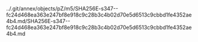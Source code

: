 ../.git/annex/objects/pZ/m5/SHA256E-s347--fc24d468ea363e247bf8e918c9c28b3c4b02d70e5d6513c9cbbd1fe4352ae4b4.md/SHA256E-s347--fc24d468ea363e247bf8e918c9c28b3c4b02d70e5d6513c9cbbd1fe4352ae4b4.md